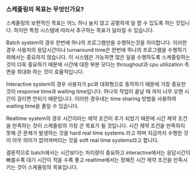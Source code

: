 ### 스케줄링의 목표는 무엇인가요?

스케줄링의 보편적인 목표는 어느 하나 놀지 않고 공평하게 일 할 수 있도록 하는 것입니다.
하지만 특정 시스템에 따라서 추구하는 목표가 달라질 수 있습니다.

Batch system의 경우 한번에 하나의 프로그램만을 수행하는것을 의미합니다.
이러한 경우 사용자의 응답시간이나 turnaround time은 한번에 하나의 프로그램을 수행하기 위해서는 중요하지 않습니다.
이 시스템은 가능하면 많은 일을 수행하도록 스케줄링하는 것이 더욱 중요하기 때문에 시간에 대한 부분 모다는 throughout과 cpu utilization 측면을 최대화 하는 것이 효율적입니다.

Interactive system의 경우 사용자가 pc와 대화형으로 동작하기 때문에 가장 중요한 것이 response time과 waiting time입니다.
하나의 작업이 끝날 때 까지 너무 오랜 시간이 걸리면 안되기 때문입니다. 이러한 경우네는 time sharing 방법을 사용하여 waiting time을 줄일 수 있습니다.

Realtime system의 경우 시간이라는 제약 조건이 추가 되었기 때문에 시간 제약 조건을 만족하는 것이 스케줄링의 가장 큰 목표가 될 것입니다.
시간 제약 조건을 만족하지 못해 큰 문제가 발생하는 것을 hard real time systems 라고 하며 지금까지 수행한 것이 아무 의미가 없어져버리는 것을 soft real time systems라고 합니다.

결론적으로 batch에서는 시간보다는 처리량이 중요하고 interactive에서는 응답시간이 빠를수록 대기 시간이 적을 수록 좋고 realtime에서는 정해진 시간 제약 조건을 만족시키는 것이 스케줄링의 목표입니다.